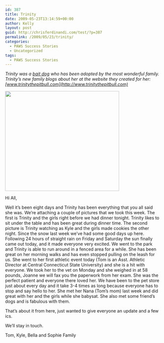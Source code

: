 ```yaml
---
id: 387
title: Trinity
date: 2009-05-23T13:14:59+00:00
author: Kelly
layout: post
guid: http://chrisferdinandi.com/test/?p=387
permalink: /2009/05/23/trinity/
categories:
  - PAWS Success Stories
  - Uncategorized
tags:
  - PAWS Success Stories
---
```

_Trinity was a [bait dog](http://en.wikipedia.org/wiki/Dog-baiting) who has been adopted by the most wonderful family. Trinity&#8217;s new family blogs about her at the website they created for her: [www.trinitythepitbull.com](http://www.trinitythepitbull.com)_

<img src="https://pawsnewengland.com/wp-content/uploads/2009/05/image0130.jpg" alt="" title="image01" width="370" height="325" class="aligncenter size-full wp-image-811" />

Hi All,

Well it&#8217;s been eight days and Trinity has been everything that you all said she was. We&#8217;re attaching a couple of pictures that we took this week. The first is Trinity and the girls right before we had dinner tonight. Trinity likes to sit under the table and has been great during dinner time. The second picture is Trinity watching as Kyle and the girls made cookies the other night. Since the snow last week we&#8217;ve had some good days up here. Following 24 hours of straight rain on Friday and Saturday the sun finally came out today, and it made everyone very excited. We went to the park and Trinity is able to run around in a fenced area for a while. She has been great on her morning walks and has even stopped pulling on the leash for us. She went to her first athletic event today (Tom is an Asst. Athletic Director at Central Connecticut State University) and she is a hit with everyone. We took her to the vet on Monday and she weighed in at 58 pounds, Joanne we will fax you the paperwork from her exam. She was the perfect patient and everyone there loved her. We have been to the pet store just about every day and it take 3-4 times as long because everyone has to stop and say hello to her. She met her Nana (Tom&#8217;s mom) last week and did great with her and the girls while she babysat. She also met some friend&#8217;s dogs and is fabulous with them.

That&#8217;s about it from here, just wanted to give everyone an update and a few ics.

We&#8217;ll stay in touch.

Tom, Kyle, Bella and Sophie Family